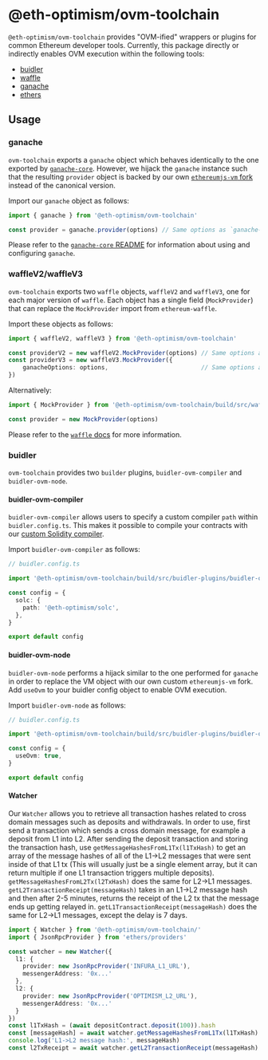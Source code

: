 # @eth-optimism/ovm-toolchain

`@eth-optimism/ovm-toolchain` provides "OVM-ified" wrappers or plugins for common Ethereum developer tools. Currently, this package directly or indirectly enables OVM execution within the following tools:

* [buidler](https://buidler.dev)
* [waffle](https://ethereum-waffle.readthedocs.io/en/latest/)
* [ganache](https://github.com/trufflesuite/ganache-core)
* [ethers](https://docs.ethers.io)

## Usage

### ganache

`ovm-toolchain` exports a `ganache` object which behaves identically to the one exported by [`ganache-core`](https://github.com/trufflesuite/ganache-core). However, we hijack the `ganache` instance such that the resulting `provider` object is backed by our own [`ethereumjs-vm` fork](https://github.com/ethereum-optimism/ethereumjs-vm) instead of the canonical version.

Import our `ganache` object as follows:

```typescript
import { ganache } from '@eth-optimism/ovm-toolchain'

const provider = ganache.provider(options) // Same options as `ganache-core`.
```

Please refer to the [`ganache-core` README](https://github.com/trufflesuite/ganache-core/blob/develop/README.md) for information about using and configuring `ganache`.

### waffleV2/waffleV3

`ovm-toolchain` exports two `waffle` objects, `waffleV2` and `waffleV3`, one for each major version of `waffle`. Each object has a single field (`MockProvider`) that can replace the `MockProvider` import from `ethereum-waffle`.

Import these objects as follows:

```typescript
import { waffleV2, waffleV3 } from '@eth-optimism/ovm-toolchain'

const providerV2 = new waffleV2.MockProvider(options) // Same options as V2 waffle MockProvider.
const providerV3 = new waffleV3.MockProvider({
    ganacheOptions: options,                          // Same options as V3 waffle MockProvider.
})
```

Alternatively:

```typescript
import { MockProvider } from '@eth-optimism/ovm-toolchain/build/src/waffle/waffle-v2'

const provider = new MockProvider(options)
```

Please refer to the [`waffle` docs](https://ethereum-waffle.readthedocs.io/en/latest/index.html) for more information.

### buidler

`ovm-toolchain` provides two `builder` plugins, `buidler-ovm-compiler` and `buidler-ovm-node`.

#### buidler-ovm-compiler
`buidler-ovm-compiler` allows users to specify a custom compiler `path` within `buidler.config.ts`. This makes it possible to compile your contracts with our [custom Solidity compiler](https://github.com/ethereum-optimism/solidity).

Import `buidler-ovm-compiler` as follows:

```typescript
// buidler.config.ts

import '@eth-optimism/ovm-toolchain/build/src/buidler-plugins/buidler-ovm-compiler'

const config = {
  solc: {
    path: '@eth-optimism/solc',
  },
}

export default config
```

#### buidler-ovm-node
`buidler-ovm-node` performs a hijack similar to the one performed for `ganache` in order to replace the VM object with our own custom `ethereumjs-vm` fork. Add `useOvm` to your buidler config object to enable OVM execution.

Import `buidler-ovm-node` as follows:

```typescript
// buidler.config.ts

import '@eth-optimism/ovm-toolchain/build/src/buidler-plugins/buidler-ovm-node'

const config = {
  useOvm: true,
}

export default config
```

#### Watcher
Our `Watcher` allows you to retrieve all transaction hashes related to cross domain messages such as deposits and withdrawals. In order to use, first send a transaction which sends a cross domain message, for example a deposit from L1 into L2. After sending the deposit transaction and storing the transaction hash, use `getMessageHashesFromL1Tx(l1TxHash)` to get an array of the message hashes of all of the L1->L2 messages that were sent inside of that L1 tx (This will usually just be a single element array, but it can return multiple if one L1 transaction triggers multiple deposits). `getMessageHashesFromL2Tx(l2TxHash)` does the same for L2->L1 messages. `getL2TransactionReceipt(messageHash)` takes in an L1->L2 message hash and then after 2-5 minutes, returns the receipt of the L2 tx that the message ends up getting relayed in. `getL1TransactionReceipt(messageHash)` does the same for L2->L1 messages, except the delay is 7 days.

```typescript
import { Watcher } from '@eth-optimism/ovm-toolchain/'
import { JsonRpcProvider } from 'ethers/providers'

const watcher = new Watcher({
  l1: {
    provider: new JsonRpcProvider('INFURA_L1_URL'),
    messengerAddress: '0x...'
  },
  l2: {
    provider: new JsonRpcProvider('OPTIMISM_L2_URL'),
    messengerAddress: '0x...'
  }
})
const l1TxHash = (await depositContract.deposit(100)).hash
const [messageHash] = await watcher.getMessageHashesFromL1Tx(l1TxHash)
console.log('L1->L2 message hash:', messageHash)
const l2TxReceipt = await watcher.getL2TransactionReceipt(messageHash)
```